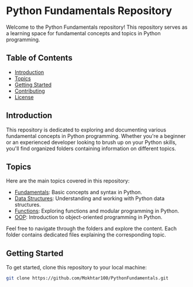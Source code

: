 # Python Fundamentals Repository

Welcome to the Python Fundamentals repository! This repository serves as a learning space for fundamental concepts and topics in Python programming.

## Table of Contents

- [Introduction](#introduction)
- [Topics](#topics)
- [Getting Started](#getting-started)
- [Contributing](#contributing)
- [License](#license)

## Introduction

This repository is dedicated to exploring and documenting various fundamental concepts in Python programming. Whether you're a beginner or an experienced developer looking to brush up on your Python skills, you'll find organized folders containing information on different topics.

## Topics

Here are the main topics covered in this repository:

- [Fundamentals](fundamentals): Basic concepts and syntax in Python.
- [Data Structures](data-structures): Understanding and working with Python data structures.
- [Functions](functions): Exploring functions and modular programming in Python.
- [OOP](oop): Introduction to object-oriented programming in Python.

Feel free to navigate through the folders and explore the content. Each folder contains dedicated files explaining the corresponding topic.

## Getting Started

To get started, clone this repository to your local machine:

```bash
git clone https://github.com/Mokhtar100/PythonFundamentals.git
